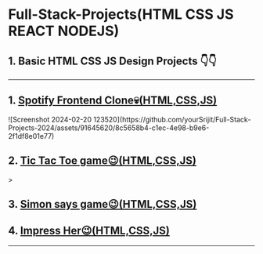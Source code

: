 # Full-Stack-Projects(HTML CSS JS REACT NODEJS)

## 1. Basic HTML CSS JS Design Projects 👇👇
<hr>
<h2> 1. <a href="https://spotify-fronted-clone.netlify.app/" target="_blank">Spotify Frontend Clone💀(HTML,CSS,JS)</a></h2>
![Screenshot 2024-02-20 123520](https://github.com/yourSrijit/Full-Stack-Projects-2024/assets/91645620/8c5658b4-c1ec-4e98-b9e6-2f1df8e01e77)

 <h2> 2. <a href="https://tic-tac-toe-mby-srijit.netlify.app/">Tic Tac Toe game😉(HTML,CSS,JS)</a></h2>>
 <h2> 3. <a href="https://simon-says-game-mby-srijit.netlify.app/">Simon says game😉(HTML,CSS,JS)</a></h2>
 <h2> 4. <a href="https://can-we-go-for-a-date.netlify.app/">Impress Her😉(HTML,CSS,JS)</a></h2>
<hr>


